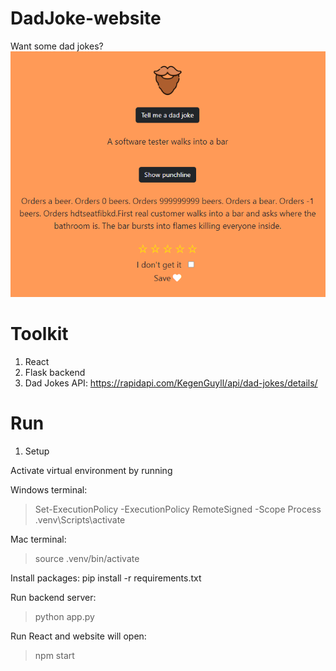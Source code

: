 # DadJoke-website
Want some dad jokes? 
![](screenshot.png?raw=true "Website screenshot")

# Toolkit
1. React
2. Flask backend
3. Dad Jokes API: https://rapidapi.com/KegenGuyll/api/dad-jokes/details/ 

# Run
1. Setup

Activate virtual environment by running

Windows terminal:
> Set-ExecutionPolicy -ExecutionPolicy RemoteSigned -Scope Process
> .venv\Scripts\activate

Mac terminal:
> source .venv/bin/activate

Install packages:
pip install -r requirements.txt

Run backend server:
> python app.py

Run React and website will open:
> npm start




